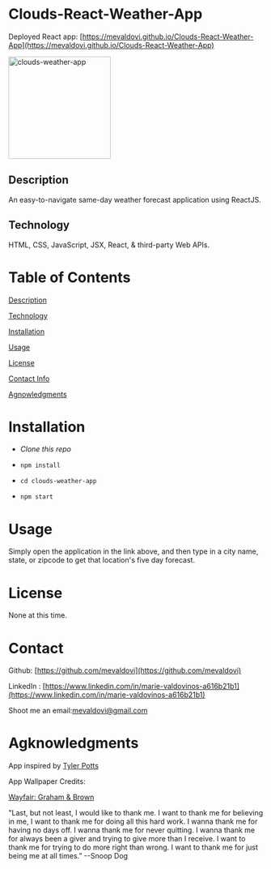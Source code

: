 # Clouds-React-Weather-App

Deployed React app: [https://mevaldovi.github.io/Clouds-React-Weather-App](https://mevaldovi.github.io/Clouds-React-Weather-App)


<img width="202" alt="clouds-weather-app" src="https://user-images.githubusercontent.com/83307023/139149229-33c2821f-df48-437b-8c43-6c57b2345aa8.PNG">



## Description
An easy-to-navigate same-day weather forecast application using ReactJS.
## Technology 
HTML, CSS, JavaScript, JSX, React, & third-party Web APIs.

# Table of Contents
[Description](https://github.com/mevaldovi/Clouds-React-Weather-App#Description)

[Technology](https://github.com/mevaldovi/Clouds-React-Weather-App#Technology)

[Installation](https://github.com/mevaldovi/Clouds-React-Weather-App#Installation)


[Usage](https://github.com/mevaldovi/Clouds-React-Weather-App#Usage)


[License](https://github.com/mevaldovi/Clouds-React-Weather-App#License)


[Contact Info](https://github.com/mevaldovi/Clouds-React-Weather-App#Contact)


[Agnowledgments](https://github.com/mevaldovi/Clouds-React-Weather-App#Agknowledgments)

# Installation


- _Clone this repo_

- `npm install`

- `cd clouds-weather-app`

- `npm start`
 

# Usage
Simply open the application in the link above, and then type in a city name, state, or zipcode to get that location's five day forecast. 
# License
None at this time.
# Contact
Github: [https://github.com/mevaldovi](https://github.com/mevaldovi)

LinkedIn : [https://www.linkedin.com/in/marie-valdovinos-a616b21b1](https://www.linkedin.com/in/marie-valdovinos-a616b21b1)


Shoot me an email:[mevaldovi@gmail.com](mailto:mevaldovi@gmail.com)
# Agknowledgments

App inspired by [Tyler Potts](https://github.com/TylerPottsDev/weather-react)

App Wallpaper Credits: 

[Wayfair: Graham & Brown](https://www.wayfair.com/Graham-and-Brown--Cloud-9-33-x-20.5-Wallpaper-Roll-51058-L6161-K~GAB2496.html?refid=GX51112292700-GAB2496&device=c&ptid=18283950120&network=g&targetid=pla-18283950120&channel=GooglePLA&ireid=137753768&fdid=1817&gclid=Cj0KCQjw8eOLBhC1ARIsAOzx5cEOjEiDDZKAhddOwXKqkyDg20XSMxsn6da50RQiCOpNh-vJmK4Vnl8aAowYEALw_wcB)

"Last, but not least, I would like to thank me. I want to thank me for believing in me, I want to thank me for doing all this hard work. I wanna thank me for having no days off. I wanna thank me for never quitting. I wanna thank me for always been a giver and trying to give more than I receive. I want to thank me for trying to do more right than wrong. I want to thank me for just being me at all times.” --Snoop Dog
